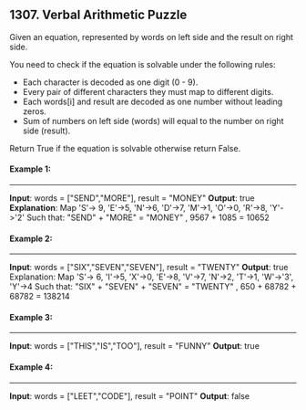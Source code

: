 ## 1307. Verbal Arithmetic Puzzle
Given an equation, represented by words on left side and the result on right side.

You need to check if the equation is solvable under the following rules:
- Each character is decoded as one digit (0 - 9).
- Every pair of different characters they must map to different digits.
- Each words[i] and result are decoded as one number without leading zeros.
- Sum of numbers on left side (words) will equal to the number on right side (result). 

Return True if the equation is solvable otherwise return False.
#### Example 1:
_ _ _
**Input**: words = ["SEND","MORE"], result = "MONEY"
**Output**: true
**Explanation**: Map 'S'-> 9, 'E'->5, 'N'->6, 'D'->7, 'M'->1, 'O'->0, 'R'->8, 'Y'->'2'
Such that: "SEND" + "MORE" = "MONEY" ,  9567 + 1085 = 10652

#### Example 2:
_ _ _
**Input**: words = ["SIX","SEVEN","SEVEN"], result = "TWENTY"
**Output**: true
Explanation: Map 'S'-> 6, 'I'->5, 'X'->0, 'E'->8, 'V'->7, 'N'->2, 'T'->1, 'W'->'3', 'Y'->4
Such that: "SIX" + "SEVEN" + "SEVEN" = "TWENTY" ,  650 + 68782 + 68782 = 138214

#### Example 3:
_ _ _
**Input**: words = ["THIS","IS","TOO"], result = "FUNNY"
**Output**: true
#### Example 4:
_ _ _
**Input**: words = ["LEET","CODE"], result = "POINT"
**Output**: false


